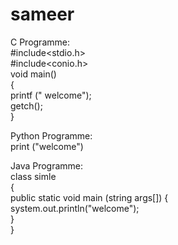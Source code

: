 # sameer
C Programme: <br>
#include<stdio.h> <br>
#include<conio.h> <br>
void main() <br>
{ <br>
printf (" welcome"); <br>
getch(); <br>
} <br>

Python Programme: <br>
print ("welcome")

Java Programme: <br>
class simle <br>
{ <br>
public static void main (string args[])
{ <br>
system.out.println("welcome"); <br>
} <br>
} <br>

